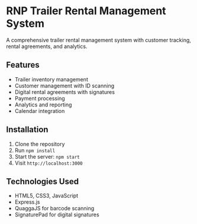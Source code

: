 # RNP Trailer Rental Management System

A comprehensive trailer rental management system with customer tracking, rental agreements, and analytics.

## Features
- Trailer inventory management
- Customer management with ID scanning
- Digital rental agreements with signatures
- Payment processing
- Analytics and reporting
- Calendar integration

## Installation
1. Clone the repository
2. Run `npm install`
3. Start the server: `npm start`
4. Visit `http://localhost:3000`

## Technologies Used
- HTML5, CSS3, JavaScript
- Express.js
- QuaggaJS for barcode scanning
- SignaturePad for digital signatures 
